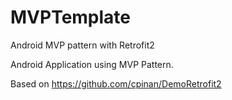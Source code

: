 # MVPTemplate
Android MVP pattern with Retrofit2

Android Application using MVP Pattern.

Based on https://github.com/cpinan/DemoRetrofit2
